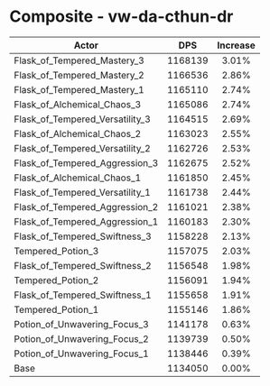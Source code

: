 # Composite - vw-da-cthun-dr
| Actor | DPS | Increase |
|---|:---:|:---:|
|Flask_of_Tempered_Mastery_3|1168139|3.01%|
|Flask_of_Tempered_Mastery_2|1166536|2.86%|
|Flask_of_Tempered_Mastery_1|1165110|2.74%|
|Flask_of_Alchemical_Chaos_3|1165086|2.74%|
|Flask_of_Tempered_Versatility_3|1164515|2.69%|
|Flask_of_Alchemical_Chaos_2|1163023|2.55%|
|Flask_of_Tempered_Versatility_2|1162726|2.53%|
|Flask_of_Tempered_Aggression_3|1162675|2.52%|
|Flask_of_Alchemical_Chaos_1|1161850|2.45%|
|Flask_of_Tempered_Versatility_1|1161738|2.44%|
|Flask_of_Tempered_Aggression_2|1161021|2.38%|
|Flask_of_Tempered_Aggression_1|1160183|2.30%|
|Flask_of_Tempered_Swiftness_3|1158228|2.13%|
|Tempered_Potion_3|1157075|2.03%|
|Flask_of_Tempered_Swiftness_2|1156548|1.98%|
|Tempered_Potion_2|1156091|1.94%|
|Flask_of_Tempered_Swiftness_1|1155658|1.91%|
|Tempered_Potion_1|1155146|1.86%|
|Potion_of_Unwavering_Focus_3|1141178|0.63%|
|Potion_of_Unwavering_Focus_2|1139739|0.50%|
|Potion_of_Unwavering_Focus_1|1138446|0.39%|
|Base|1134050|0.00%|
